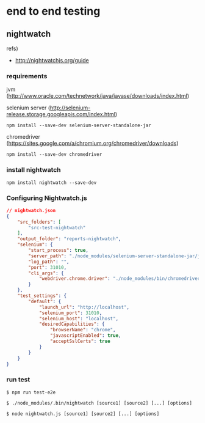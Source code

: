 # end to end testing

## nightwatch

refs)

* http://nightwatchjs.org/guide

### requirements

jvm (http://www.oracle.com/technetwork/java/javase/downloads/index.html)

selenium server (http://selenium-release.storage.googleapis.com/index.html)

```
npm install --save-dev selenium-server-standalone-jar
```

chromedriver (https://sites.google.com/a/chromium.org/chromedriver/downloads)

```
npm install --save-dev chromedriver
```

### install nightwatch

```
npm install nightwatch --save-dev
```

### Configuring Nightwatch.js

``` json
// nightwatch.json
{
	"src_folders": [
		"src-test-nightwatch"
	],
	"output_folder": "reports-nightwatch",
	"selenium": {
		"start_process": true,
		"server_path": "./node_modules/selenium-server-standalone-jar/jar/selenium-server-standalone-3.13.0.jar",
		"log_path": "",
		"port": 31010,
		"cli_args": {
			"webdriver.chrome.driver": "./node_modules/bin/chromedriver"
		}
	},
	"test_settings": {
		"default": {
			"launch_url": "http://localhost",
			"selenium_port": 31010,
			"selenium_host": "localhost",
			"desiredCapabilities": {
				"browserName": "chrome",
				"javascriptEnabled": true,
				"acceptSslCerts": true
			}
		}
	}
}
```

### run test

```
$ npm run test-e2e

$ ./node_modules/.bin/nightwatch [source1] [source2] [...] [options]

$ node nightwatch.js [source1] [source2] [...] [options]

```